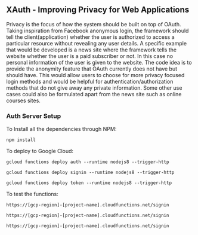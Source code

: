 ## XAuth - Improving Privacy for Web Applications

Privacy is the focus of how the system should be built on top of OAuth. Taking inspiration from Facebook anonymous login, the framework should tell the client(application) whether the user is authorized to access a particular resource without revealing any user details. A specific example that would be developed is a news site where the framework tells the website whether the user is a paid subscriber or not. In this case no personal information of the user is given to the website. The code idea is to provide the anonymity feature that OAuth currently does not have but should have. This would allow users to choose for more privacy focused login methods and would be helpful for authentication/authorization methods that do not give away any private information. Some other use cases could also be formulated apart from the news site such as online courses sites. 

### Auth Server Setup 

To Install all the dependencies through NPM:

`npm install`

To deploy to Google Cloud:

`gcloud functions deploy auth --runtime nodejs8 --trigger-http`

`gcloud functions deploy signin --runtime nodejs8 --trigger-http`

`gcloud functions deploy token --runtime nodejs8 --trigger-http`


To test the functions:

`https://[gcp-region]-[project-name].cloudfunctions.net/signin`

`https://[gcp-region]-[project-name].cloudfunctions.net/signin`

`https://[gcp-region]-[project-name].cloudfunctions.net/signin`